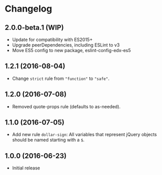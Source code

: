 # Changelog

## 2.0.0-beta.1 (WIP)
* Update for compatibility with ES2015+
* Upgrade peerDependencies, including ESLint to v3
* Move ES5 config to new package, eslint-config-edx-es5

## 1.2.1 (2016-08-04)
* Change `strict` rule from `"function"` to `"safe"`.

## 1.2.0 (2016-07-08)
* Removed quote-props rule (defaults to as-needed).

## 1.1.0 (2016-07-05)
* Add new rule `dollar-sign`: All variables that represent jQuery objects should be named starting with a `$`.

## 1.0.0 (2016-06-23)
* Initial release

